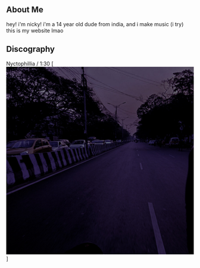 ## About Me
hey! i'm nicky! i'm a 14 year old dude from india, and i make music (i try) this is my website lmao
## Discography
Nyctophillia / 1:30
[![Nyctophillia / 1:30](assets/discography/130%20img.png)]